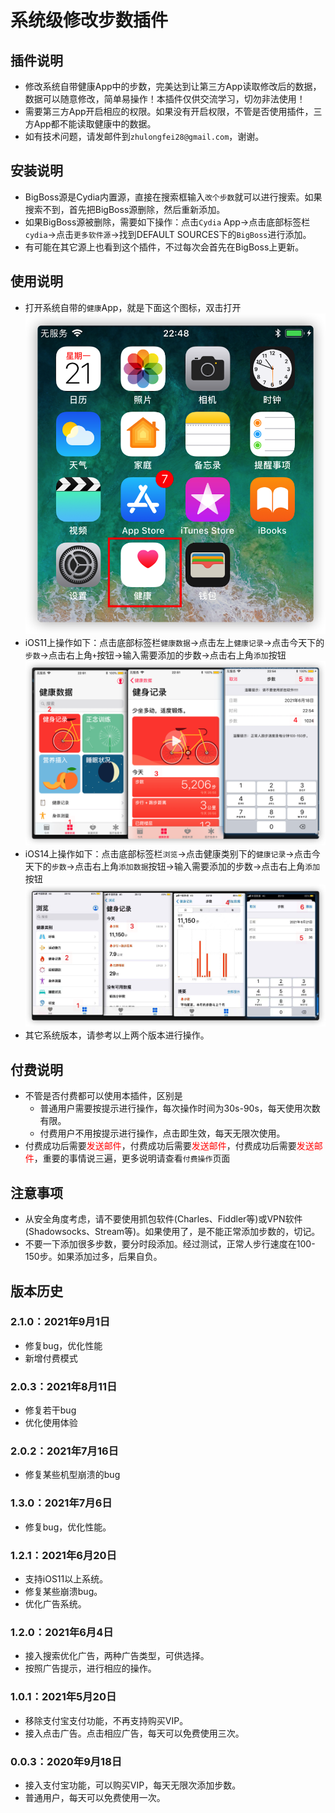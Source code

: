# 系统级修改步数插件

## 插件说明
* 修改系统自带健康App中的步数，完美达到让第三方App读取修改后的数据，数据可以随意修改，简单易操作！本插件仅供交流学习，切勿非法使用！
* 需要第三方App开启相应的权限。如果没有开启权限，不管是否使用插件，三方App都不能读取健康中的数据。
* 如有技术问题，请发邮件到`zhulongfei28@gmail.com`，谢谢。

## 安装说明
* BigBoss源是Cydia内置源，直接在搜索框输入`改个步数`就可以进行搜索。如果搜索不到，首先把BigBoss源删除，然后重新添加。
* 如果BigBoss源被删除，需要如下操作：点击`Cydia` App->点击底部标签栏`cydia`->点击`更多软件源`->找到DEFAULT SOURCES下的`BigBoss`进行添加。
* 有可能在其它源上也看到这个插件，不过每次会首先在BigBoss上更新。

## 使用说明
* 打开系统自带的`健康`App，就是下面这个图标，双击打开
![](./support_files/HowToUseHealthAddSteps-01.png)
* iOS11上操作如下：点击底部标签栏`健康数据`->点击左上`健康记录`->点击今天下的`步数`->点击右上角`+`按钮->输入需要添加的步数->点击右上角`添加`按钮
![](./support_files/HowToUseHealthAddSteps-02.png)
* iOS14上操作如下：点击底部标签栏`浏览`->点击健康类别下的`健康记录`->点击今天下的`步数`->点击右上角`添加数据`按钮->输入需要添加的步数->点击右上角`添加`按钮
![](./support_files/HowToUseHealthAddSteps-03.png)
* 其它系统版本，请参考以上两个版本进行操作。

## 付费说明
* 不管是否付费都可以使用本插件，区别是
  * 普通用户需要按提示进行操作，每次操作时间为30s-90s，每天使用次数有限。
  * 付费用户不用按提示进行操作，点击即生效，每天无限次使用。
* 付费成功后需要<font color="red">发送邮件</font>，付费成功后需要<font color="red">发送邮件</font>，付费成功后需要<font color="red">发送邮件</font>，重要的事情说三遍，更多说明请查看`付费操作`页面

## 注意事项
* 从安全角度考虑，请不要使用抓包软件(Charles、Fiddler等)或VPN软件(Shadowsocks、Stream等)。如果使用了，是不能正常添加步数的，切记。
* 不要一下添加很多步数，要分时段添加。经过测试，正常人步行速度在100-150步。如果添加过多，后果自负。

## 版本历史
### 2.1.0：2021年9月1日
* 修复bug，优化性能
* 新增付费模式

### 2.0.3：2021年8月11日
* 修复若干bug
* 优化使用体验

### 2.0.2：2021年7月16日
* 修复某些机型崩溃的bug

### 1.3.0：2021年7月6日
* 修复bug，优化性能。

### 1.2.1：2021年6月20日
* 支持iOS11以上系统。
* 修复某些崩溃bug。
* 优化广告系统。

### 1.2.0：2021年6月4日
* 接入搜索优化广告，两种广告类型，可供选择。
* 按照广告提示，进行相应的操作。

### 1.0.1：2021年5月20日
* 移除支付宝支付功能，不再支持购买VIP。
* 接入点击广告。点击相应广告，每天可以免费使用三次。

### 0.0.3：2020年9月18日
* 接入支付宝功能，可以购买VIP，每天无限次添加步数。
* 普通用户，每天可以免费使用一次。